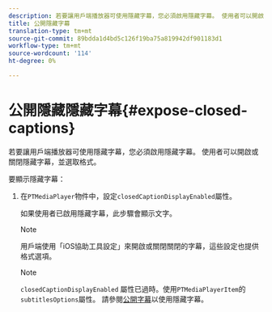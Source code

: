 ```yaml
---
description: 若要讓用戶端播放器可使用隱藏字幕，您必須啟用隱藏字幕。 使用者可以開啟或關閉隱藏字幕，並選取格式。
title: 公開隱藏字幕
translation-type: tm+mt
source-git-commit: 89bdda1d4bd5c126f19ba75a819942df901183d1
workflow-type: tm+mt
source-wordcount: '114'
ht-degree: 0%

---
```



# 公開隱藏隱藏字幕{#expose-closed-captions}

若要讓用戶端播放器可使用隱藏字幕，您必須啟用隱藏字幕。 使用者可以開啟或關閉隱藏字幕，並選取格式。

要顯示隱藏字幕：

1. 在`PTMediaPlayer`物件中，設定`closedCaptionDisplayEnabled`屬性。

   如果使用者已啟用隱藏字幕，此步驟會顯示文字。

   >[!NOTE]
   >
   >用戶端使用「iOS協助工具設定」來開啟或關閉關閉的字幕，這些設定也提供格式選項。

   >[!NOTE]
   >
   >`closedCaptionDisplayEnabled` 屬性已過時。使用`PTMediaPlayerItem`的`subtitlesOptions`屬性。 請參閱[公開字幕](../../tvsdk-1.4-for-ios/c-psdk-ios-1.4-closed-captioning-and-subtitles-ios/t-psdk-ios-1.4-subtitles-exposing-ios.md)以使用隱藏字幕。